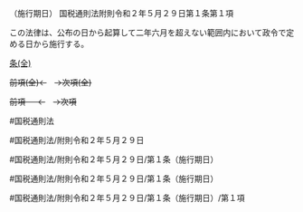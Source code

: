 （施行期日）
国税通則法附則令和２年５月２９日第１条第１項

この法律は、公布の日から起算して二年六月を超えない範囲内において政令で定める日から施行する。

[条(全)](国税通則法＿＿＿＿附則令和２年５月２９日第１条_.md)

~~前項(全)←~~　~~→次項(全)~~

~~前項 　 ←~~　~~→次項~~



#国税通則法

#国税通則法/附則令和２年５月２９日

#国税通則法/附則令和２年５月２９日/第１条（施行期日）

#国税通則法/附則令和２年５月２９日/第１条（施行期日）

#国税通則法/附則令和２年５月２９日/第１条（施行期日）/第１項

